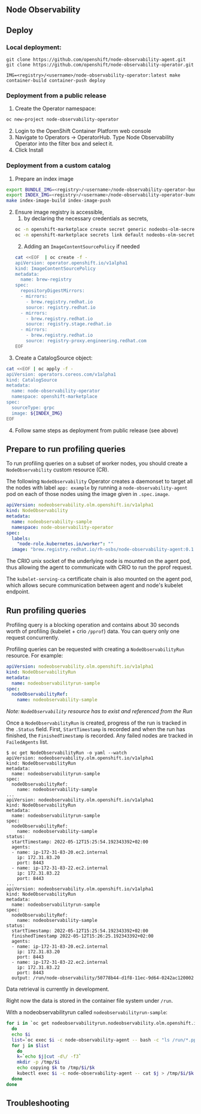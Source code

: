 ## Node Observability

## Deploy

### Local deployment:

```
git clone https://github.com/openshift/node-observability-agent.git
git clone https://github.com/openshift/node-observability-operator.git

IMG=<registry>/<username>/node-observability-operator:latest make container-build container-push deploy
```

### Deployment from a public release

1. Create the Operator namespace:
```sh
oc new-project node-observability-operator
```

2. Login to the OpenShift Container Platform web console
3. Navigate to Operators → OperatorHub.
Type Node Observability Operator into the filter box and select it.
4. Click Install

### Deployment from a custom catalog

1. Prepare an index image
```sh
export BUNDLE_IMG=<registry>/<username>/node-observability-operator-bundle:<version>
export INDEX_IMG=<registry>/<username>/node-observability-operator-bundle-index:<version>
make index-image-build index-image-push
```
2. Ensure image registry is accessible,
   1. by declaring the necessary credentials as secrets,
   ```sh
   oc -n openshift-marketplace create secret generic nodeobs-olm-secret  --type=kubernetes.io/dockercfg  --from-file=.dockercfg=${XDG_RUNTIME_DIR}/containers/auth.json
   oc -n openshift-marketplace secrets link default nodeobs-olm-secret --for=pull
   ```
   2. Adding an `ImageContentSourcePolicy` if needed
   ```sh
   cat <<EOF  | oc create -f -
   apiVersion: operator.openshift.io/v1alpha1
   kind: ImageContentSourcePolicy
   metadata:
     name: brew-registry
   spec:
     repositoryDigestMirrors:
     - mirrors:
       - brew.registry.redhat.io
       source: registry.redhat.io
     - mirrors:
       - brew.registry.redhat.io
       source: registry.stage.redhat.io
     - mirrors:
       - brew.registry.redhat.io
       source: registry-proxy.engineering.redhat.com
   EOF
   ```
3. Create a CatalogSource object:
```sh
cat <<EOF | oc apply -f - 
apiVersion: operators.coreos.com/v1alpha1
kind: CatalogSource
metadata:
  name: node-observability-operator
  namespace: openshift-marketplace
spec:
  sourceType: grpc
  image: ${INDEX_IMG}
EOF
```
4. Follow same steps as deployment from public release (see above)

## Prepare to run profiling queries

To run profiling queries on a subset of worker nodes, you should create a `NodeObservability` custom resource (CR).

The following `NodeObservability` Operator creates a daemonset to target all the nodes with label `app: example` by running a `node-observability-agent` pod on each of those nodes using the image given in `.spec.image`.

```yaml
apiVersion: nodeobservability.olm.openshift.io/v1alpha1
kind: NodeObservability
metadata:
  name: nodeobservability-sample
  namespace: node-observability-operator
spec:
  labels:
    "node-role.kubernetes.io/worker": ""
  image: "brew.registry.redhat.io/rh-osbs/node-observability-agent:0.1.0-3"
```

The CRIO unix socket of the underlying node is mounted on the agent pod, thus allowing the agent to communicate with CRIO to run the pprof request.

The `kubelet-serving-ca` certificate chain is also mounted on the agent pod, which allows secure communication between agent and node's kubelet endpoint.

## Run profiling queries

Profiling query is a blocking operation and contains about 30 seconds
worth of profiling (kubelet + crio `/pprof`) data. You can query only one request concurrently.

Profiling queries can be requested with creating a `NodeObservabilityRun`
resource. For example:

```yaml
apiVersion: nodeobservability.olm.openshift.io/v1alpha1
kind: NodeObservabilityRun
metadata:
  name: nodeobservabilityrun-sample
spec:
  nodeObservabilityRef:
    name: nodeobservability-sample
```

_Note: `NodeObservability` resource has to exist and referenced from the Run_

Once a `NodeObservabilityRun` is created, progress of the run is tracked in
the `.Status` field. First, `StartTimestamp` is recorded and when the run has
finished, the `FinishedTimestamp` is recorded. Any failed nodes are tracked in
`FailedAgents` list.

```
$ oc get NodeObservabilityRun -o yaml --watch
apiVersion: nodeobservability.olm.openshift.io/v1alpha1
kind: NodeObservabilityRun
metadata:
  name: nodeobservabilityrun-sample
spec:
  nodeObservabilityRef:
    name: nodeobservability-sample
...
apiVersion: nodeobservability.olm.openshift.io/v1alpha1
kind: NodeObservabilityRun
metadata:
  name: nodeobservabilityrun-sample
spec:
  nodeObservabilityRef:
    name: nodeobservability-sample
status:
  startTimestamp: 2022-05-12T15:25:54.192343392+02:00
  agents:
  - name: ip-172-31-83-20.ec2.internal
    ip: 172.31.83.20
    port: 8443
  - name: ip-172-31-83-22.ec2.internal
    ip: 172.31.83.22
    port: 8443
...
apiVersion: nodeobservability.olm.openshift.io/v1alpha1
kind: NodeObservabilityRun
metadata:
  name: nodeobservabilityrun-sample
spec:
  nodeObservabilityRef:
    name: nodeobservability-sample
status:
  startTimestamp: 2022-05-12T15:25:54.192343392+02:00
  finishedTimestamp 2022-05-12T15:26:25.192343392+02:00
  agents:
  - name: ip-172-31-83-20.ec2.internal
    ip: 172.31.83.20
    port: 8443
  - name: ip-172-31-83-22.ec2.internal
    ip: 172.31.83.22
    port: 8443
  output: /run/node-observability/50778b44-d1f8-11ec-9d64-0242ac120002
```

Data retrieval is currently in development.

Right now the data is stored in the container file system under `/run`.

With a nodeobservabilityrun called `nodeobservabilityrun-sample`:

```sh
for i in `oc get nodeobservabilityrun.nodeobservability.olm.openshift.io/nodeobservabilityrun-sample -o yaml | yq .status.agents[].name | cut -d\" -f2`
  do
  echo $i
  list=`oc exec $i -c node-observability-agent -- bash -c "ls /run/*.pprof"`
  for j in $list
    do
    k=`echo $j|cut -d\/ -f3`
    mkdir -p /tmp/$i
    echo copying $k to /tmp/$i/$k
    kubectl exec $i -c node-observability-agent -- cat $j > /tmp/$i/$k
  done
done
```

## Troubleshooting
